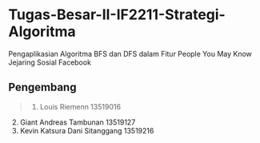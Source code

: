 # Tugas-Besar-II-IF2211-Strategi-Algoritma
Pengaplikasian Algoritma BFS dan DFS dalam Fitur People You May Know Jejaring Sosial Facebook
## Pengembang
> 1. Louis Riemenn                  13519016
  2. Giant Andreas Tambunan         13519127
  3. Kevin Katsura Dani Sitanggang  13519216
